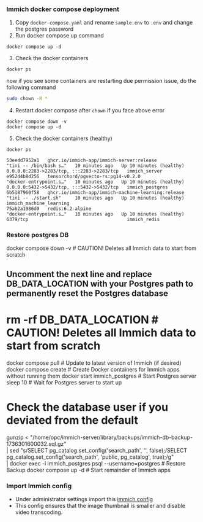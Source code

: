 ### Immich docker compose deployment

1. Copy `docker-compose.yaml` and rename `sample.env` to `.env` and change the postgres password
2. Run docker compose up command

```shell
docker compose up -d
```

3. Check the docker containers

```shell
docker ps
```

now if you see some containers are restarting due permission issue, do the following command

```sh
sudo chown -R *
```

4. Restart docker compose after `chown` if you face above error

```shell
docker compose down -v
docker compose up -d
```

5. Check the docker containers (healthy)

```shell
docker ps

53eedd7952a1   ghcr.io/immich-app/immich-server:release             "tini -- /bin/bash s…"   10 minutes ago   Up 10 minutes (healthy)   0.0.0.0:2283->2283/tcp, :::2283->2283/tcp   immich_server
e952d4b8d256   tensorchord/pgvecto-rs:pg14-v0.2.0                   "docker-entrypoint.s…"   10 minutes ago   Up 10 minutes (healthy)   0.0.0.0:5432->5432/tcp, :::5432->5432/tcp   immich_postgres
6b5187960f58   ghcr.io/immich-app/immich-machine-learning:release   "tini -- ./start.sh"     10 minutes ago   Up 10 minutes (healthy)                                               immich_machine_learning
75ab2a1986d0   redis:6.2-alpine                                     "docker-entrypoint.s…"   10 minutes ago   Up 10 minutes (healthy)   6379/tcp                                    immich_redis

```

### Restore postgres DB

docker compose down -v # CAUTION! Deletes all Immich data to start from scratch

## Uncomment the next line and replace DB_DATA_LOCATION with your Postgres path to permanently reset the Postgres database

# rm -rf DB_DATA_LOCATION # CAUTION! Deletes all Immich data to start from scratch

docker compose pull # Update to latest version of Immich (if desired)
docker compose create # Create Docker containers for Immich apps without running them
docker start immich_postgres # Start Postgres server
sleep 10 # Wait for Postgres server to start up

# Check the database user if you deviated from the default

gunzip < "/home/opc/immich-server/library/backups/immich-db-backup-1736301600032.sql.gz" \
| sed "s/SELECT pg_catalog.set_config('search_path', '', false);/SELECT pg_catalog.set_config('search_path', 'public, pg_catalog', true);/g" \
| docker exec -i immich_postgres psql --username=postgres # Restore Backup
docker compose up -d # Start remainder of Immich apps

### Import Immich config

- Under administrator settings import this [immich config](./immich-config.json)
- This config ensures that the image thumbnail is smaller and disable video transcoding.
